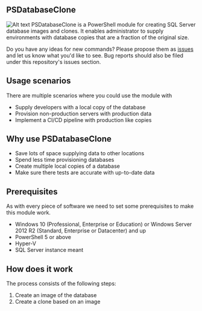 ## PSDatabaseClone
![Alt text](https://www.sqlstad.nl/wp-content/uploads/2018/07/PSDatabaseClone_Logo_128.png "psdatabaseclone logo") PSDatabaseClone is a PowerShell module for creating SQL Server database images and clones. 
It enables administrator to supply environments with database copies that are a fraction of the original size.

Do you have any ideas for new commands? Please propose them as <a href="https://psdatabaseclone.io/issues" target="_blank">issues</a> and let us know what you'd like to see. Bug reports should also be filed under this repository's issues section.

## Usage scenarios

There are multiple scenarios where you could use the module with
* Supply developers with a local copy of the database
* Provision non-production servers with production data
* Implement a CI/CD pipeline with production like copies

## Why use PSDatabaseClone

* Save lots of space supplying data to other locations
* Spend less time provisioning databases
* Create multiple local copies of a database
* Make sure there tests are accurate with up-to-date data

## Prerequisites

As with every piece of software we need to set some prerequisites to make this module work.

* Windows 10 (Professional, Enterprise or Education) or Windows Server 2012 R2 (Standard, Enterprise or Datacenter) and up
* PowerShell 5 or above
* Hyper-V
* SQL Server instance meant

## How does it work

The process consists of the following steps:

1. Create an image of the database
2. Create a clone based on an image






